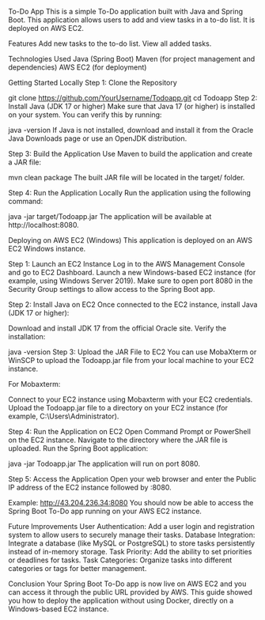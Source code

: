 To-Do App
This is a simple To-Do application built with Java and Spring Boot. This application allows users to add and view tasks in a to-do list. It is deployed on AWS EC2.

Features
Add new tasks to the to-do list.
View all added tasks.

Technologies Used
Java (Spring Boot)
Maven (for project management and dependencies)
AWS EC2 (for deployment)

Getting Started Locally
Step 1: Clone the Repository

git clone https://github.com/YourUsername/Todoapp.git
cd Todoapp
Step 2: Install Java (JDK 17 or higher)
Make sure that Java 17 (or higher) is installed on your system. You can verify this by running:

java -version
If Java is not installed, download and install it from the Oracle Java Downloads page or use an OpenJDK distribution.

Step 3: Build the Application
Use Maven to build the application and create a JAR file:

mvn clean package
The built JAR file will be located in the target/ folder.

Step 4: Run the Application Locally
Run the application using the following command:

java -jar target/Todoapp.jar
The application will be available at http://localhost:8080.

Deploying on AWS EC2 (Windows)
This application is deployed on an AWS EC2 Windows instance.

Step 1: Launch an EC2 Instance
Log in to the AWS Management Console and go to EC2 Dashboard.
Launch a new Windows-based EC2 instance (for example, using Windows Server 2019).
Make sure to open port 8080 in the Security Group settings to allow access to the Spring Boot app.

Step 2: Install Java on EC2
Once connected to the EC2 instance, install Java (JDK 17 or higher):

Download and install JDK 17 from the official Oracle site.
Verify the installation:

java -version
Step 3: Upload the JAR File to EC2
You can use MobaXterm or WinSCP to upload the Todoapp.jar file from your local machine to your EC2 instance.

For Mobaxterm:

Connect to your EC2 instance using Mobaxterm with your EC2 credentials.
Upload the Todoapp.jar file to a directory on your EC2 instance (for example, C:\Users\Administrator\).

Step 4: Run the Application on EC2
Open Command Prompt or PowerShell on the EC2 instance.
Navigate to the directory where the JAR file is uploaded.
Run the Spring Boot application:

java -jar Todoapp.jar
The application will run on port 8080.

Step 5: Access the Application
Open your web browser and enter the Public IP address of the EC2 instance followed by :8080.

Example:
http://43.204.236.34:8080
You should now be able to access the Spring Boot To-Do app running on your AWS EC2 instance.

Future Improvements
User Authentication: Add a user login and registration system to allow users to securely manage their tasks.
Database Integration: Integrate a database (like MySQL or PostgreSQL) to store tasks persistently instead of in-memory storage.
Task Priority: Add the ability to set priorities or deadlines for tasks.
Task Categories: Organize tasks into different categories or tags for better management.

Conclusion
Your Spring Boot To-Do app is now live on AWS EC2 and you can access it through the public URL provided by AWS. This guide showed you how to deploy the application without using Docker, directly on a Windows-based EC2 instance.
